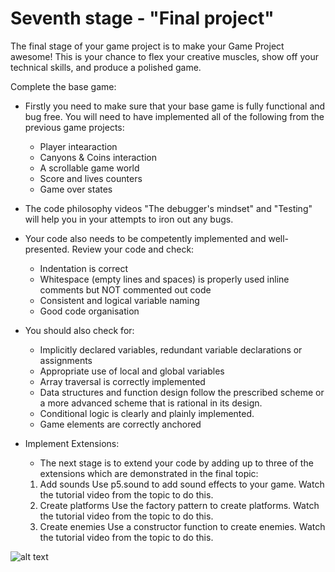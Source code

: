 # Seventh stage - "Final project"

The final stage of your game project is to make your Game Project awesome! This is your chance to flex your creative muscles, show off your technical skills, and produce a polished game.

Complete the base game:

- Firstly you need to make sure that your base game is fully functional and bug free. You will need to have implemented all of the following from the previous game projects:
    - Player intearaction
    - Canyons & Coins interaction 
    - A scrollable game world 
    - Score and lives counters 
    - Game over states

- The code philosophy videos "The debugger's mindset" and "Testing" will help you in your attempts to iron out any bugs. 

- Your code also needs to be competently implemented and well-presented. Review your code and check:
    - Indentation is correct
    - Whitespace (empty lines and spaces) is properly used inline comments but NOT commented out code
    - Consistent and logical variable naming
    - Good code organisation 
- You should also check for:
    - Implicitly declared variables, redundant variable declarations or assignments 
    - Appropriate use of local and global variables 
    - Array traversal is correctly implemented
    - Data structures and function design follow the prescribed scheme or a more advanced scheme that is rational in its design.
    - Conditional logic is clearly and plainly implemented. 
    - Game elements are correctly anchored

- Implement Extensions:

	- The next stage is to extend your code by adding up to three of the extensions which are demonstrated in the final topic:
	1. Add sounds Use p5.sound to add sound effects to your game. Watch the tutorial video from the topic to do this. 
	2. Create platforms Use the factory pattern to create platforms. Watch the tutorial video from the topic to do this. 
	3. Create enemies Use a constructor function to create enemies. Watch the tutorial video from the topic to do this. 

![alt text](https://github.com/Rosaverde/UoL_ITP1_GameProject/blob/main/gp7/gp7-final/solution.gif)
